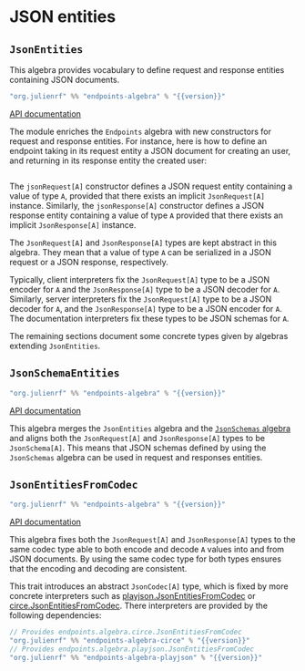 # JSON entities

## `JsonEntities`

This algebra provides vocabulary to define request and response entities
containing JSON documents.

~~~ scala expandVars=true
"org.julienrf" %% "endpoints-algebra" % "{{version}}"
~~~

[API documentation](api:endpoints.algebra.JsonEntities)

The module enriches the `Endpoints` algebra with new constructors
for request and response entities. For instance, here is how to
define an endpoint taking in its request entity a JSON document
for creating an user, and returning in its response entity the
created user:

~~~ scala src=../../../../../algebras/algebra/src/test/scala/endpoints/algebra/JsonEntitiesDocs.scala#json-entities
~~~

The `jsonRequest[A]` constructor defines a JSON request entity containing
a value of type `A`, provided that there exists an implicit `JsonRequest[A]`
instance. Similarly, the `jsonResponse[A]` constructor defines a JSON
response entity containing a value of type `A` provided that there exists an
implicit `JsonResponse[A]` instance.

The `JsonRequest[A]` and `JsonResponse[A]` types are kept abstract in this
algebra. They mean that a value of type `A` can be serialized in a
JSON request or a JSON response, respectively.

Typically, client interpreters fix the `JsonRequest[A]` type to
be a JSON encoder for `A` and the `JsonResponse[A]` type to be
a JSON decoder for `A`. Similarly, server interpreters fix the
`JsonRequest[A]` type to be a JSON decoder for `A`, and the
`JsonResponse[A]` type to be a JSON encoder for `A`. The documentation
interpreters fix these types to be JSON schemas for `A`.

The remaining sections document some concrete types given by algebras
extending `JsonEntities`.

## `JsonSchemaEntities`

~~~ scala expandVars=true
"org.julienrf" %% "endpoints-algebra" % "{{version}}"
~~~

[API documentation](api:endpoints.algebra.JsonSchemaEntities)

This algebra merges the `JsonEntities` algebra and the
[`JsonSchemas` algebra](json-schemas.md) and aligns both the
`JsonRequest[A]` and `JsonResponse[A]` types to be `JsonSchema[A]`. This means that
JSON schemas defined by using the `JsonSchemas` algebra can be used in request and
responses entities.

## `JsonEntitiesFromCodec`

~~~ scala expandVars=true
"org.julienrf" %% "endpoints-algebra" % "{{version}}"
~~~

[API documentation](api:endpoints.algebra.JsonEntitiesFromCodec)

This algebra fixes both the `JsonRequest[A]` and `JsonResponse[A]` types to the same
codec type able to both encode and decode `A` values into and from JSON documents. By
using the same codec type for both types ensures that the encoding and decoding
are consistent.

This trait introduces an abstract `JsonCodec[A]` type, which is fixed by more concrete
interpreters such as
[playjson.JsonEntitiesFromCodec](api:endpoints.algebra.playjson.JsonEntitiesFromCodec)
or [circe.JsonEntitiesFromCodec](api:endpoints.algebra.circe.JsonEntitiesFromCodec).
There interpreters are provided by the following dependencies:

~~~ scala expandVars=true
// Provides endpoints.algebra.circe.JsonEntitiesFromCodec
"org.julienrf" %% "endpoints-algebra-circe" % "{{version}}"
// Provides endpoints.algebra.playjson.JsonEntitiesFromCodec
"org.julienrf" %% "endpoints-algebra-playjson" % "{{version}}"
~~~
